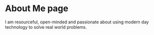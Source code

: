 # About Me page
I am resourceful, open-minded and passionate about using modern day technology to solve real world problems.
